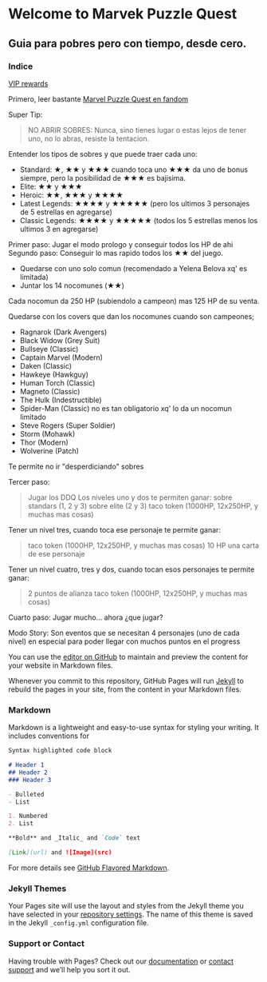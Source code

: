 
# Welcome to Marvek Puzzle Quest


## Guia para pobres pero con tiempo, desde cero.

### Indice

[VIP rewards](/mpq/vip)

Primero, leer bastante [Marvel Puzzle Quest en fandom](https://marvelpuzzlequest.fandom.com)

Super Tip:
> NO ABRIR SOBRES: Nunca, sino tienes lugar o estas lejos de tener uno, no lo abras, resiste la tentacion.

Entender los tipos de sobres y que puede traer cada uno:
- Standard: &#9733;, &#9733;&#9733; y &#9733;&#9733;&#9733; cuando toca uno &#9733;&#9733;&#9733; da uno de bonus siempre, pero la posibilidad de &#9733;&#9733;&#9733; es bajisima.
- Elite: &#9733;&#9733; y &#9733;&#9733;&#9733;
- Heroic: &#9733;&#9733;, &#9733;&#9733;&#9733; y &#9733;&#9733;&#9733;&#9733;
- Latest Legends: &#9733;&#9733;&#9733;&#9733; y &#9733;&#9733;&#9733;&#9733;&#9733; (pero los ultimos 3 personajes de 5 estrellas en agregarse)
- Classic Legends: &#9733;&#9733;&#9733;&#9733; y &#9733;&#9733;&#9733;&#9733;&#9733; (todos los 5 estrellas menos los ultimos 3 en agregarse)


Primer paso: Jugar el modo prologo y conseguir todos los HP de ahi
Segundo paso: Conseguir lo mas rapido todos los &#9733;&#9733; del juego.

- Quedarse con uno solo comun (recomendado a Yelena Belova xq' es limitada)
- Juntar los 14 nocomunes (&#9733;&#9733;)

Cada nocomun da 250 HP (subiendolo a campeon) mas 125 HP de su venta.

Quedarse con los covers que dan los nocomunes cuando son campeones; 

- Ragnarok (Dark Avengers)
- Black Widow (Grey Suit)
- Bullseye (Classic)
- Captain Marvel (Modern)
- Daken (Classic)
- Hawkeye (Hawkguy)
- Human Torch (Classic)
- Magneto (Classic)
- The Hulk (Indestructible)
- Spider-Man (Classic) no es tan obligatorio xq' lo da un nocomun limitado
- Steve Rogers (Super Soldier)
- Storm (Mohawk)
- Thor (Modern)
- Wolverine (Patch)

Te permite no ir "desperdiciando" sobres

Tercer paso:
> Jugar los DDQ
Los niveles uno y dos te permiten ganar:
> sobre standars (1, 2 y 3)
> sobre elite (2 y 3)
> taco token (1000HP, 12x250HP, y muchas mas cosas)

Tener un nivel tres, cuando toca ese personaje te permite ganar:
> taco token (1000HP, 12x250HP, y muchas mas cosas)
> 10 HP
> una carta de ese personaje

Tener un nivel cuatro, tres y dos, cuando tocan esos personajes te permite ganar:
> 2 puntos de alianza
> taco token (1000HP, 12x250HP, y muchas mas cosas)

Cuarto paso: Jugar mucho... ahora ¿que jugar?

Modo Story:
Son eventos que se necesitan 4 personajes (uno de cada nivel) en especial para poder llegar con muchos puntos en el progress
> 



You can use the [editor on GitHub](https://github.com/dientuki/mpq/edit/master/index.md) to maintain and preview the content for your website in Markdown files.

Whenever you commit to this repository, GitHub Pages will run [Jekyll](https://jekyllrb.com/) to rebuild the pages in your site, from the content in your Markdown files.

### Markdown

Markdown is a lightweight and easy-to-use syntax for styling your writing. It includes conventions for

```markdown
Syntax highlighted code block

# Header 1
## Header 2
### Header 3

- Bulleted
- List

1. Numbered
2. List

**Bold** and _Italic_ and `Code` text

[Link](url) and ![Image](src)
```

For more details see [GitHub Flavored Markdown](https://guides.github.com/features/mastering-markdown/).

### Jekyll Themes

Your Pages site will use the layout and styles from the Jekyll theme you have selected in your [repository settings](https://github.com/dientuki/mpq/settings). The name of this theme is saved in the Jekyll `_config.yml` configuration file.

### Support or Contact

Having trouble with Pages? Check out our [documentation](https://help.github.com/categories/github-pages-basics/) or [contact support](https://github.com/contact) and we’ll help you sort it out.
